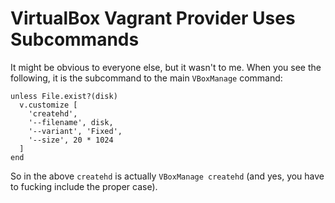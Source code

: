 # VirtualBox Vagrant Provider Uses Subcommands

It might be obvious to everyone else, but it wasn't to me. When you see
the following, it is the subcommand to the main `VBoxManage` command:

```
unless File.exist?(disk)
  v.customize [
    'createhd', 
    '--filename', disk,
    '--variant', 'Fixed',
    '--size', 20 * 1024
  ]
end
```

So in the above `createhd` is actually `VBoxManage createhd` (and yes,
you have to fucking include the proper case).
